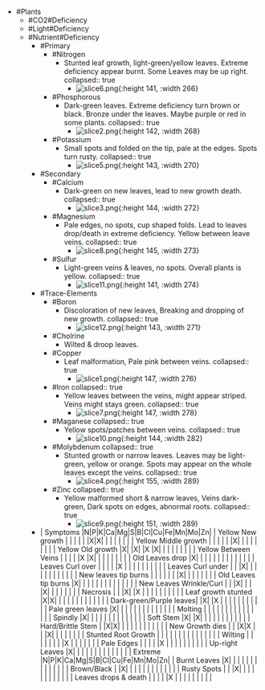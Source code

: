 - #Plants
	- #CO2#Deficiency
	- #Light#Deficiency
	- #Nutrient#Deficiency
		- #Primary
			- #Nitrogen
				- Stunted leaf growth, light-green/yellow leaves. Extreme deficiency appear burnt. Some Leaves may be up right.
				  collapsed:: true
					- ![slice6.png](../assets/slice6_1672610144042_0.png){:height 141, :width 266}
			- #Phosphorous
				- Dark-green leaves. Extreme deficiency turn brown or black. Bronze under the leaves. Maybe purple or red in some plants.
				  collapsed:: true
					- ![slice2.png](../assets/slice2_1672610160012_0.png){:height 142, :width 268}
			- #Potassium
				- Small spots and folded on the tip, pale at the edges. Spots turn rusty.
				  collapsed:: true
					- ![slice5.png](../assets/slice5_1672610166079_0.png){:height 143, :width 270}
		- #Secondary
			- #Calcium
				- Dark-green on new leaves, lead to new growth death.
				  collapsed:: true
					- ![slice3.png](../assets/slice3_1672610182703_0.png){:height 144, :width 272}
			- #Magnesium
				- Pale edges, no spots, cup shaped folds. Lead to leaves drop/death in extreme deficiency. Yellow between leave veins.
				  collapsed:: true
					- ![slice8.png](../assets/slice8_1672610191798_0.png){:height 145, :width 273}
			- #Sulfur
				- Light-green veins & leaves, no spots. Overall plants is yellow.
				  collapsed:: true
					- ![slice11.png](../assets/slice11_1672610200804_0.png){:height 141, :width 274}
		- #Trace-Elements
			- #Boron
				- Discoloration of new leaves, Breaking and dropping of new growth.
				  collapsed:: true
					- ![slice12.png](../assets/slice12_1672610207854_0.png){:height 143, :width 271}
			- #Cholrine
				- Wilted & droop leaves.
			- #Copper
				- Leaf malformation, Pale pink between veins.
				  collapsed:: true
					- ![slice1.png](../assets/slice1_1672610083579_0.png){:height 147, :width 276}
			- #Iron
			  collapsed:: true
				- Yellow leaves between the veins, might appear striped. Veins might stays green.
				  collapsed:: true
					- ![slice7.png](../assets/slice7_1672610220215_0.png){:height 147, :width 278}
			- #Maganese
			  collapsed:: true
				- Yellow spots/patches between veins.
				  collapsed:: true
					- ![slice10.png](../assets/slice10_1672610234961_0.png){:height 144, :width 282}
			- #Molybdenum
			  collapsed:: true
				- Stunted growth or narrow leaves. Leaves may be light-green, yellow or orange. Spots may appear on the whole leaves except the veins.
				  collapsed:: true
					- ![slice4.png](../assets/slice4_1672610243211_0.png){:height 155, :width 289}
			- #Zinc
			  collapsed:: true
				- Yellow malformed short & narrow leaves, Veins dark-green, Dark spots on edges, abnormal roots.
				  collapsed:: true
					- ![slice9.png](../assets/slice9_1672610253586_0.png){:height 151, :width 289}
		- | Symptoms                |N|P|K|Ca|Mg|S|B|Cl|Cu|Fe|Mn|Mo|Zn|
		  | Yellow New growth       | | | |  |  |X|X|  |  |  |  |  |  |
		  | Yellow Middle growth    | | | |  |  |X| |  |  |  |  |  |  |
		  | Yellow Old growth       |X| |X|  |X |X| |  |  |  |  |  |  |
		  | Yellow Between Veins    | | | |  |X |X| |  |  |  |  |  |  |
		  | Old Leaves drop         |X| | |  |  | | |  |  |  |  |  |  |
		  | Leaves Curl over        | | | |  |X | | |  |  |  |  |  |  |
		  | Leaves Curl under       | | |X|  |  | | |  |  |  |  |  |  |
		  | New leaves tip burns    | | | |  |  | |X|  |  |  |  |  |  |
		  | Old Leaves tip burns    |X| | |  |  | | |  |  |  |  |  |  |
		  | New Leaves Wrinkle/Curl | | |X|  |  | |X|  |  |  |  |  |  |
		  | Necrosis                | | |X|  |X | | |  |  |  |  |  |  |
		  | Leaf growth stunted     |X|X| |  |  | | |  |  |  |  |  |  |
		  | Dark-green/Purple leaves| |X| |X |  | | |  |  |  |  |  |  |
		  | Pale green leaves       |X| | |  |  | | |  |  |  |  |  |  |
		  | Molting                 | | | |  |  | | |  |  |  |  |  |  |
		  | Spindly                 |X| | |  |  | | |  |  |  |  |  |  |
		  | Soft Stem               |X| |X|  |  | | |  |  |  |  |  |  |
		  | Hard/Brittle Stem       | |X|X|  |  | | |  |  |  |  |  |  |
		  | New Growth dies         | | |X|X |  | |X|  |  |  |  |  |  |
		  | Stunted Root Growth     | | | |  |  | | |  |  |  |  |  |  |
		  | Wilting                 | | | |  |  | | |X |  |  |  |  |  |
		  | Pale Edges              | | | |  |X | | |  |  |  |  |  |  |
		  | Up-right Leaves         |X| | |  |  | | |  |  |  |  |  |  |
		  | Extreme                 |N|P|K|Ca|Mg|S|B|Cl|Cu|Fe|Mn|Mo|Zn|
		  | Burnt Leaves            |X| | |  |  | | |  |  |  |  |  |  |
		  | Brown/Black             | |X| |  |  | | |  |  |  |  |  |  |
		  | Rusty Spots             | | |X|  |  | | |  |  |  |  |  |  |
		  | Leaves drops & death    | | | |  |X | | |  |  |  |  |  |  |